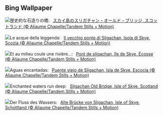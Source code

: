 ## Bing Wallpaper
![](https://www.bing.com/th?id=OHR.OldBridgeSkye_JA-JP3696006091_UHD.jpg&w=1000)歴史的な石造りの橋:&nbsp;&ensp;[スカイ島のスリガチャン・オールド・ブリッジ, スコットランド (© Aliaume Chapelle/Tandem Stills + Motion)](https://www.bing.com/th?id=OHR.OldBridgeSkye_JA-JP3696006091_UHD.jpg)
<br><br/>
![](https://www.bing.com/th?id=OHR.OldBridgeSkye_IT-IT3352647362_UHD.jpg&w=1000)Le acque della leggenda:&nbsp;&ensp;[Il vecchio ponte di Sligachan, Isola di Skye, Scozia (© Aliaume Chapelle/Tandem Stills + Motion)](https://www.bing.com/th?id=OHR.OldBridgeSkye_IT-IT3352647362_UHD.jpg)
<br><br/>
![](https://www.bing.com/th?id=OHR.OldBridgeSkye_FR-FR6630740489_UHD.jpg&w=1000)Et au milieu coule une rivière…:&nbsp;&ensp;[Pont de sligachan, île de Skye, Écosse (© Aliaume Chapelle/Tandem Stills + Motion)](https://www.bing.com/th?id=OHR.OldBridgeSkye_FR-FR6630740489_UHD.jpg)
<br><br/>
![](https://www.bing.com/th?id=OHR.OldBridgeSkye_ES-ES9518252617_UHD.jpg&w=1000)Aguas encantadas:&nbsp;&ensp;[Puente viejo de Sligachan, Isla de Skye, Escocia (© Aliaume Chapelle/Tandem Stills + Motion)](https://www.bing.com/th?id=OHR.OldBridgeSkye_ES-ES9518252617_UHD.jpg)
<br><br/>
![](https://www.bing.com/th?id=OHR.OldBridgeSkye_EN-GB7231148688_UHD.jpg&w=1000)Enchanted waters run deep:&nbsp;&ensp;[Sligachan Old Bridge, Isle of Skye, Scotland (© Aliaume Chapelle/Tandem Stills + Motion)](https://www.bing.com/th?id=OHR.OldBridgeSkye_EN-GB7231148688_UHD.jpg)
<br><br/>
![](https://www.bing.com/th?id=OHR.OldBridgeSkye_DE-DE4629287112_UHD.jpg&w=1000)Der Fluss des Wassers:&nbsp;&ensp;[Alte Brücke von Sligachan, Isle of Skye, Schottland (© Aliaume Chapelle/Tandem Stills + Motion)](https://www.bing.com/th?id=OHR.OldBridgeSkye_DE-DE4629287112_UHD.jpg)
<br><br/>
